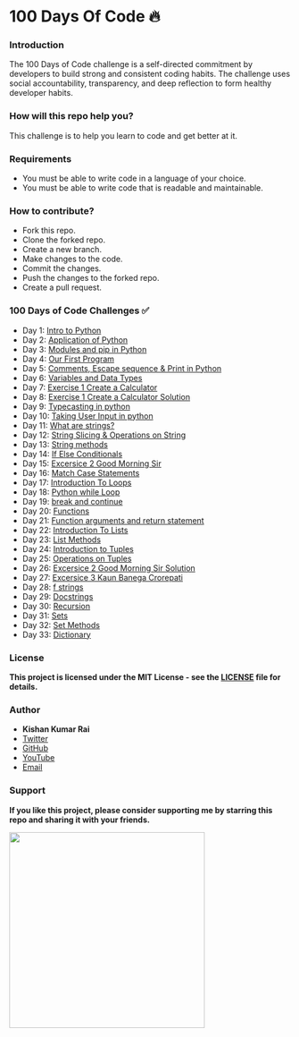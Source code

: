 # 100 Days Of Code 🔥

### Introduction

The 100 Days of Code challenge is a self-directed commitment by developers to build strong and consistent coding habits. The challenge uses social accountability, transparency, and deep reflection to form healthy developer habits.

### How will this repo help you?

This challenge is to help you learn to code and get better at it.

### Requirements

* You must be able to write code in a language of your choice.
* You must be able to write code that is readable and maintainable.

### How to contribute?

* Fork this repo.
* Clone the forked repo.
* Create a new branch.
* Make changes to the code.
* Commit the changes.
* Push the changes to the forked repo.
* Create a pull request.

### 100 Days of Code Challenges ✅

- Day 1: [Intro to Python](https://github.com/kishanrajput23/100-Days-Of-Code/tree/main/Day_01)
- Day 2: [Application of Python](https://github.com/kishanrajput23/100-Days-Of-Code/tree/main/Day_02)
- Day 3: [Modules and pip in Python](https://github.com/kishanrajput23/100-Days-Of-Code/tree/main/Day_03)
- Day 4: [Our First Program](https://github.com/kishanrajput23/100-Days-Of-Code/tree/main/Day_04)
- Day 5: [Comments, Escape sequence & Print in Python](https://github.com/kishanrajput23/100-Days-Of-Code/tree/main/Day_05)
- Day 6: [Variables and Data Types](https://github.com/kishanrajput23/100-Days-Of-Code/tree/main/Day_06)
- Day 7: [Exercise 1 Create a Calculator](https://github.com/kishanrajput23/100-Days-Of-Code/tree/main/Day_07)
- Day 8: [Exercise 1 Create a Calculator Solution](https://github.com/kishanrajput23/100-Days-Of-Code/tree/main/Day_08)
- Day 9: [Typecasting in python](https://github.com/kishanrajput23/100-Days-Of-Code/tree/main/Day_09)
- Day 10: [Taking User Input in python](https://github.com/kishanrajput23/100-Days-Of-Code/tree/main/Day_10)
- Day 11: [What are strings?](https://github.com/kishanrajput23/100-Days-Of-Code/tree/main/Day_11)
- Day 12: [String Slicing & Operations on String](https://github.com/kishanrajput23/100-Days-Of-Code/tree/main/Day_12)
- Day 13: [String methods](https://github.com/kishanrajput23/100-Days-Of-Code/tree/main/Day_13)
- Day 14: [If Else Conditionals](https://github.com/kishanrajput23/100-Days-Of-Code/tree/main/Day_14)
- Day 15: [Excersice 2 Good Morning Sir](https://github.com/kishanrajput23/100-Days-Of-Code/tree/main/Day_15)
- Day 16: [Match Case Statements](https://github.com/kishanrajput23/100-Days-Of-Code/tree/main/Day_16)
- Day 17: [Introduction To Loops](https://github.com/kishanrajput23/100-Days-Of-Code/tree/main/Day_17)
- Day 18: [Python while Loop](https://github.com/kishanrajput23/100-Days-Of-Code/tree/main/Day_18)
- Day 19: [break and continue](https://github.com/kishanrajput23/100-Days-Of-Code/tree/main/Day_19)
- Day 20: [Functions](https://github.com/kishanrajput23/100-Days-Of-Code/tree/main/Day_20)
- Day 21: [Function arguments and return statement](https://github.com/kishanrajput23/100-Days-Of-Code/tree/main/Day_21)
- Day 22: [Introduction To Lists](https://github.com/kishanrajput23/100-Days-Of-Code/tree/main/Day_22)
- Day 23: [List Methods](https://github.com/kishanrajput23/100-Days-Of-Code/tree/main/Day_23)
- Day 24: [Introduction to Tuples](https://github.com/kishanrajput23/100-Days-Of-Code/tree/main/Day_24)
- Day 25: [Operations on Tuples](https://github.com/kishanrajput23/100-Days-Of-Code/tree/main/Day_25)
- Day 26: [Excersice 2 Good Morning Sir Solution](https://github.com/kishanrajput23/100-Days-Of-Code/tree/main/Day_26)
- Day 27: [Excersice 3 Kaun Banega Crorepati](https://github.com/kishanrajput23/100-Days-Of-Code/tree/main/Day_27)
- Day 28: [f strings](https://github.com/kishanrajput23/100-Days-Of-Code/tree/main/Day_28)
- Day 29: [Docstrings](https://github.com/kishanrajput23/100-Days-Of-Code/tree/main/Day_29)
- Day 30: [Recursion](https://github.com/kishanrajput23/100-Days-Of-Code/tree/main/Day_30)
- Day 31: [Sets](https://github.com/kishanrajput23/100-Days-Of-Code/tree/main/Day_31)
- Day 32: [Set Methods](https://github.com/kishanrajput23/100-Days-Of-Code/tree/main/Day_32)
- Day 33: [Dictionary](https://github.com/kishanrajput23/100-Days-Of-Code/tree/main/Day_33)

### License

**This project is licensed under the MIT License - see the [LICENSE](/LICENSE) file for details.**

### Author

* **Kishan Kumar Rai**
* [Twitter](https://twitter.com/kishan_rajput23)
* [GitHub](https://github.com/kishanrajput23)
* [YouTube](https://www.youtube.com/@CodingBuddies)
* [Email](mailto:kishan.rai99693@gmail.com)

### Support

**If you like this project, please consider supporting me by starring this repo and sharing it with your friends.**

<img src= "https://octodex.github.com/images/collabocats.jpg" width="350">

